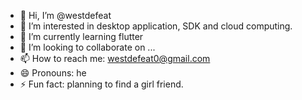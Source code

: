 - 👋 Hi, I’m @westdefeat
- 👀 I’m interested in desktop application, SDK and cloud computing.
- 🌱 I’m currently learning flutter
- 💞️ I’m looking to collaborate on ...
- 📫 How to reach me: westdefeat0@gmail.com
- 😄 Pronouns: he
- ⚡ Fun fact: planning to find a girl friend.

<!---
westdefeat/westdefeat is a ✨ special ✨ repository because its `README.md` (this file) appears on your GitHub profile.
You can click the Preview link to take a look at your changes.
--->
